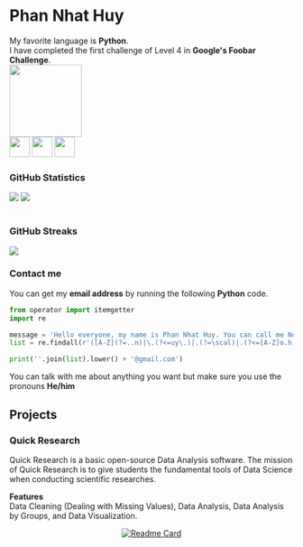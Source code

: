 Phan Nhat Huy
===
My favorite language is **Python**.
<br>I have completed the first challenge of Level 4 in **Google's Foobar Challenge**.<br>
<a href="https://stackoverflow.com/users/14185615/phan-nhat-huy?tab=profile">
<img src="https://cdn0.iconfinder.com/data/icons/social-media-2183/512/social__media__social_media__stackoverflow_-256.png" width="128"></a>
<br>
<a href="https://twitter.com/pnhathuy07">
<img src="https://cdn3.iconfinder.com/data/icons/capsocial-round/500/twitter-128.png" width="36"></a>
<a href="https://stackexchange.com/users/19398513/phan-nhat-huy">
<img src="https://cdn3.iconfinder.com/data/icons/popular-services-brands-vol-2/512/stackexchange-128.png" width="36"></a>
<a href="https://github.com/pnhathuy07"><img src="https://cdn4.iconfinder.com/data/icons/miu-flat-social/60/github-128.png" width="36"></a>

<h3>GitHub Statistics</h3>
<div align="left">
<a href="https://github.com/pnhathuy07"><img src="https://github-readme-stats.vercel.app/api?username=pnhathuy07&show_icons=true&show_icons=true&theme=buefy&count_private=true&cache_seconds=1800&line_height=24"></a>
<a href="https://github.com/pnhathuy07"><img src="https://github-readme-stats.vercel.app/api/top-langs/?username=pnhathuy07&show_icons=true&theme=buefy&layout=compact&cache_seconds=1800&langs_count=8"></a></div><br>
<h3>GitHub Streaks</h3>
<div align="left">
<a href="https://github.com/pnhathuy07"><img src="https://github-readme-streak-stats.herokuapp.com/?user=pnhathuy07"></a>
</div>

<h3>Contact me</h3>

You can get my **email address** by running the following **Python** code.

```python
from operator import itemgetter
import re

message = 'Hello everyone, my name is Phan Nhat Huy. You can call me Noah. I am interested in Software Programming, Mathematics, and Cryptography. In fact, this message is encrypted and the only way that you can decrypt the message is to run this code!'
list = re.findall(r'([A-Z](?=..n)|\.(?<=uy\.)|.(?=\scal)|.(?<=[A-Z]o.h)|a(?=m\s)|.(?=wa)(?<=of.)|.(?=e)(?<=\s[A-Z][a-z]{3})|[a-z](?=\s)(?<=you)|[a-z](?=p.)(?<=de.r.))', message) + [str(x) for x in itemgetter(0, -3)(range(10))]

print(''.join(list).lower() + '@gmail.com')
```
You can talk with me about anything you want but make sure you use the pronouns **He/him**

Projects
---

<h3>Quick Research</h3>

Quick Research is a basic open-source Data Analysis software. The mission of Quick Research is to give students the fundamental tools of Data Science when conducting scientific researches.

**Features**<br>
Data Cleaning (Dealing with Missing Values), Data Analysis, Data Analysis by Groups, and Data Visualization.

<div align="center">
  
  [![Readme Card](https://github-readme-stats.vercel.app/api/pin/?username=pnhathuy07&repo=quick-research&show_owner=True)](https://github.com/pnhathuy07/quick-research)
  
</div>
